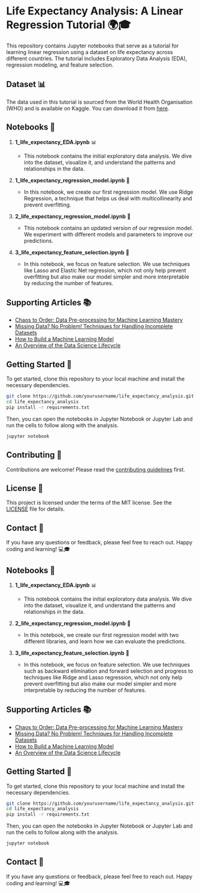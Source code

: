 # Life Expectancy Analysis: A Linear Regression Tutorial 🌍🎓

This repository contains Jupyter notebooks that serve as a tutorial for learning linear regression using a dataset on life expectancy across different countries. The tutorial includes Exploratory Data Analysis (EDA), regression modeling, and feature selection. 

## Dataset 📊

The data used in this tutorial is sourced from the World Health Organisation (WHO) and is available on Kaggle. You can download it from [here](https://www.kaggle.com/datasets/kumarajarshi/life-expectancy-who?resource=download).

## Notebooks 📓

1. **1_life_expectancy_EDA.ipynb** 📊
    - This notebook contains the initial exploratory data analysis. We dive into the dataset, visualize it, and understand the patterns and relationships in the data.

2. **1_life_expectancy_regression_model.ipynb** 🧮
    - In this notebook, we create our first regression model. We use Ridge Regression, a technique that helps us deal with multicollinearity and prevent overfitting. 

3. **2_life_expectancy_regression_model.ipynb** 🧮
    - This notebook contains an updated version of our regression model. We experiment with different models and parameters to improve our predictions.

4. **3_life_expectancy_feature_selection.ipynb** 🎯
    - In this notebook, we focus on feature selection. We use techniques like Lasso and Elastic Net regression, which not only help prevent overfitting but also make our model simpler and more interpretable by reducing the number of features.

## Supporting Articles 📚

- [Chaos to Order: Data Pre-processing for Machine Learning Mastery](https://medium.com/@h.jurza/chaos-to-order-data-pre-processing-for-machine-learning-mastery-9921345ba7d0)
- [Missing Data? No Problem! Techniques for Handling Incomplete Datasets](https://medium.com/@h.jurza/missing-data-no-problem-techniques-for-handling-incomplete-datasets-2a1e48118445)
- [How to Build a Machine Learning Model](https://medium.com/@h.jurza/how-to-build-a-machine-learning-model-ab8baf9e5dd8)
- [An Overview of the Data Science Lifecycle](https://medium.com/@h.jurza/an-overview-of-the-data-science-lifecycle-72b3e082296)

## Getting Started 🚀

To get started, clone this repository to your local machine and install the necessary dependencies.

```bash
git clone https://github.com/yourusername/life_expectancy_analysis.git
cd life_expectancy_analysis
pip install -r requirements.txt
```

Then, you can open the notebooks in Jupyter Notebook or Jupyter Lab and run the cells to follow along with the analysis.

```bash
jupyter notebook
```

## Contributing 🤝

Contributions are welcome! Please read the [contributing guidelines](CONTRIBUTING.md) first.

## License 📄

This project is licensed under the terms of the MIT license. See the [LICENSE](LICENSE.md) file for details.

## Contact 📧

If you have any questions or feedback, please feel free to reach out. Happy coding and learning! 💻🎓

## Notebooks 📓

1. **1_life_expectancy_EDA.ipynb** 📊
    - This notebook contains the initial exploratory data analysis. We dive into the dataset, visualize it, and understand the patterns and relationships in the data.

3. **2_life_expectancy_regression_model.ipynb** 🧮
    - In this notebook, we create our first regression model with two different libraries, and learn how we can evaluate the predictions.

4. **3_life_expectancy_feature_selection.ipynb** 🎯
    - In this notebook, we focus on feature selection. We use techniques such as backward elimination and forward selection and progress to techniques like Ridge and Lasso regression, which not only help prevent overfitting but also make our model simpler and more interpretable by reducing the number of features.

## Supporting Articles 📚

- [Chaos to Order: Data Pre-processing for Machine Learning Mastery](https://medium.com/@h.jurza/chaos-to-order-data-pre-processing-for-machine-learning-mastery-9921345ba7d0)
- [Missing Data? No Problem! Techniques for Handling Incomplete Datasets](https://medium.com/@h.jurza/missing-data-no-problem-techniques-for-handling-incomplete-datasets-2a1e48118445)
- [How to Build a Machine Learning Model](https://medium.com/@h.jurza/how-to-build-a-machine-learning-model-ab8baf9e5dd8)
- [An Overview of the Data Science Lifecycle](https://medium.com/@h.jurza/an-overview-of-the-data-science-lifecycle-72b3e082296)

## Getting Started 🚀

To get started, clone this repository to your local machine and install the necessary dependencies.

```bash
git clone https://github.com/yourusername/life_expectancy_analysis.git
cd life_expectancy_analysis
pip install -r requirements.txt
```

Then, you can open the notebooks in Jupyter Notebook or Jupyter Lab and run the cells to follow along with the analysis.

```bash
jupyter notebook
```

## Contact 📧

If you have any questions or feedback, please feel free to reach out. Happy coding and learning! 💻🎓
